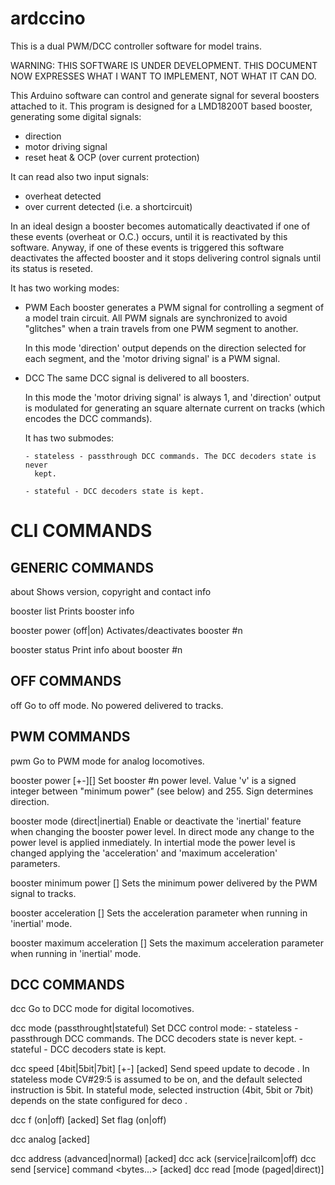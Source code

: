 ardccino
========

This is a dual PWM/DCC controller software for model trains.

WARNING: THIS SOFTWARE IS UNDER DEVELOPMENT. THIS DOCUMENT NOW EXPRESSES WHAT I
WANT TO IMPLEMENT, NOT WHAT IT CAN DO.

This Arduino software can control and generate signal for several boosters
attached to it. This program is designed for a LMD18200T based booster,
generating some digital signals:

  - direction
  - motor driving signal
  - reset heat & OCP (over current protection)

It can read also two input signals:

  - overheat detected
  - over current detected (i.e. a shortcircuit)

In an ideal design a booster becomes automatically deactivated if one of these
events (overheat or O.C.) occurs, until it is reactivated by this software.
Anyway, if one of these events is triggered this software deactivates the
affected booster and it stops delivering control signals until its status is
reseted.

It has two working modes:

  - PWM
      Each booster generates a PWM signal for controlling a segment of a model
      train circuit. All PWM signals are synchronized to avoid "glitches" when
      a train travels from one PWM segment to another.

      In this mode 'direction' output depends on the direction selected for
      each segment, and the 'motor driving signal' is a PWM signal.

  - DCC
      The same DCC signal is delivered to all boosters.

      In this mode the 'motor driving signal' is always 1, and 'direction'
      output is modulated for generating an square alternate current on tracks
      (which encodes the DCC commands).

      It has two submodes:

        - stateless - passthrough DCC commands. The DCC decoders state is never
          kept.

        - stateful - DCC decoders state is kept.

CLI COMMANDS
============

GENERIC COMMANDS
----------------

about
  Shows version, copyright and contact info

booster list
  Prints booster info

booster <n> power (off|on)
  Activates/deactivates booster #n

booster <n> status
  Print info about booster #n

OFF COMMANDS
------------

off
  Go to off mode. No powered delivered to tracks.

PWM COMMANDS
------------

pwm
  Go to PWM mode for analog locomotives.

booster <n> power [+-][<v>]
  Set booster #n power level. Value 'v' is a signed integer between "minimum
  power" (see below) and 255. Sign determines direction.

booster <n> mode (direct|inertial)
  Enable or deactivate the 'inertial' feature when changing the booster power
  level. In direct mode any change to the power level is applied inmediately.
  In intertial mode the power level is changed applying the 'acceleration' and
  'maximum acceleration' parameters.

booster <n> minimum power [<v>]
  Sets the minimum power delivered by the PWM signal to tracks.

booster <n> acceleration [<a>]
  Sets the acceleration parameter when running in 'inertial' mode.

booster <n> maximum acceleration [<a>]
  Sets the maximum acceleration parameter when running in 'inertial' mode.

DCC COMMANDS
------------

dcc
  Go to DCC mode for digital locomotives.

dcc mode (passthrought|stateful)
  Set DCC control mode:
    - stateless - passthrough DCC commands. The DCC decoders state is never
      kept.
    - stateful - DCC decoders state is kept.

dcc <n> speed [4bit|5bit|7bit] [+-]<v> [acked]
  Send speed update to decode <n>. In stateless mode CV#29:5 is assumed to be
  on, and the default selected instruction is 5bit. In stateful mode, selected
  instruction (4bit, 5bit or 7bit) depends on the state configured for deco
  <n>.

dcc <n> f <f> (on|off) [acked]
  Set flag <f> (on|off)

dcc <n> analog <f> <v> [acked]

dcc <n> address (advanced|normal) [acked]
dcc <n> ack (service|railcom|off)
dcc <n> send [service] command <bytes...> [acked]
dcc <n> read <v> [mode (paged|direct)]
